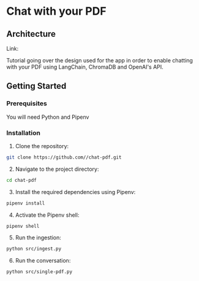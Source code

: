 # Chat with your PDF 

## Architecture

Link: 

Tutorial going over the design used for the app in order to enable chatting with your PDF using LangChain, ChromaDB and OpenAI's API.

## Getting Started

### Prerequisites

You will need Python and Pipenv

### Installation

1. Clone the repository:

```bash
git clone https://github.com//chat-pdf.git
```

2. Navigate to the project directory:

```bash
cd chat-pdf
```

3. Install the required dependencies using Pipenv:

```bash
pipenv install
```

4. Activate the Pipenv shell:

```bash
pipenv shell
```

5. Run the ingestion:

```bash
python src/ingest.py
```

6. Run the conversation:

```bash
python src/single-pdf.py
```






